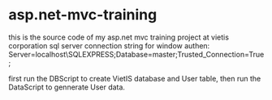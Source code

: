 # asp.net-mvc-training
this is the source code of my asp.net mvc training project at vietis corporation
sql server connection string for window authen: Server=localhost\SQLEXPRESS;Database=master;Trusted_Connection=True;

first run the DBScript to create VietIS database and User table, then run the DataScript to gennerate User data.
